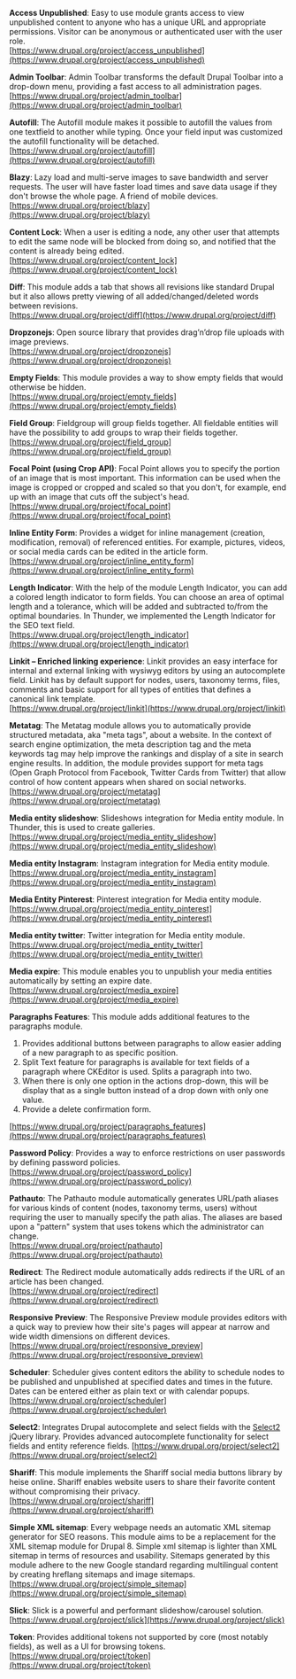 **Access Unpublished**: Easy to use module grants access to view unpublished content to anyone who has a unique URL and appropriate permissions. Visitor can be anonymous or authenticated user with the user role.<br />
[https://www.drupal.org/project/access_unpublished](https://www.drupal.org/project/access_unpublished)

**Admin Toolbar**: Admin Toolbar transforms the default Drupal Toolbar into a drop-down menu, providing a fast access to all administration pages.<br />
[https://www.drupal.org/project/admin_toolbar](https://www.drupal.org/project/admin_toolbar)

**Autofill**: The Autofill module makes it possible to autofill the values from one textfield to another while typing. Once your field input was customized the autofill functionality will be detached.<br />
[https://www.drupal.org/project/autofill](https://www.drupal.org/project/autofill)

**Blazy**: Lazy load and multi-serve images to save bandwidth and server requests. The user will have faster load times and save data usage if they don't browse the whole page. A friend of mobile devices.<br />
[https://www.drupal.org/project/blazy](https://www.drupal.org/project/blazy)

**Content Lock**: When a user is editing a node, any other user that attempts to edit the same node will be blocked from doing so, and notified that the content is already being edited.<br />
[https://www.drupal.org/project/content_lock](https://www.drupal.org/project/content_lock)

**Diff**: This module adds a tab that shows all revisions like standard Drupal but it also allows pretty viewing of all added/changed/deleted words between revisions.<br />
[https://www.drupal.org/project/diff](https://www.drupal.org/project/diff)

**Dropzonejs**: Open source library that provides drag’n’drop file uploads with image previews.<br />
[https://www.drupal.org/project/dropzonejs](https://www.drupal.org/project/dropzonejs)

**Empty Fields**: This module provides a way to show empty fields that would otherwise be hidden.<br />
[https://www.drupal.org/project/empty_fields](https://www.drupal.org/project/empty_fields)

**Field Group**: Fieldgroup will group fields together. All fieldable entities will have the possibility to add groups to wrap their fields together.<br />
[https://www.drupal.org/project/field_group](https://www.drupal.org/project/field_group)

**Focal Point (using Crop API)**: Focal Point allows you to specify the portion of an image that is most important. This information can be used when the image is cropped or cropped and scaled so that you don't, for example, end up with an image that cuts off the subject's head.<br />
[https://www.drupal.org/project/focal_point](https://www.drupal.org/project/focal_point)

**Inline Entity Form**: Provides a widget for inline management (creation, modification, removal) of referenced entities. For example, pictures, videos, or social media cards can be edited in the article form.<br />
[https://www.drupal.org/project/inline_entity_form](https://www.drupal.org/project/inline_entity_form)

**Length Indicator**: With the help of the module Length Indicator, you can add a colored length indicator to form fields. You can choose an area of optimal length and a tolerance, which will be added and subtracted to/from the optimal boundaries. In Thunder, we implemented the Length Indicator for the SEO text field.<br />
[https://www.drupal.org/project/length_indicator](https://www.drupal.org/project/length_indicator)

**Linkit – Enriched linking experience**: Linkit provides an easy interface for internal and external linking with wysiwyg editors by using an autocomplete field. Linkit has by default support for nodes, users, taxonomy terms, files, comments and basic support for all types of entities that defines a canonical link template.<br />
[https://www.drupal.org/project/linkit](https://www.drupal.org/project/linkit)

**Metatag**: The Metatag module allows you to automatically provide structured metadata, aka "meta tags", about a website. In the context of search engine optimization, the meta description tag and the meta keywords tag may help improve the rankings and display of a site in search engine results. In addition, the module provides support for meta tags (Open Graph Protocol from Facebook, Twitter Cards from Twitter) that allow control of how content appears when shared on social networks.<br />
[https://www.drupal.org/project/metatag](https://www.drupal.org/project/metatag)

**Media entity slideshow**: Slideshows integration for Media entity module. In Thunder, this is used to create galleries.<br />
[https://www.drupal.org/project/media_entity_slideshow](https://www.drupal.org/project/media_entity_slideshow)

**Media entity Instagram**: Instagram integration for Media entity module.<br />
[https://www.drupal.org/project/media_entity_instagram](https://www.drupal.org/project/media_entity_instagram)

**Media Entity Pinterest**: Pinterest integration for Media entity module.<br />
[https://www.drupal.org/project/media_entity_pinterest](https://www.drupal.org/project/media_entity_pinterest)

**Media entity twitter**: Twitter integration for Media entity module.<br />
[https://www.drupal.org/project/media_entity_twitter](https://www.drupal.org/project/media_entity_twitter)

**Media expire**: This module enables you to unpublish your media entities automatically by setting an expire date.<br />
[https://www.drupal.org/project/media_expire](https://www.drupal.org/project/media_expire)

**Paragraphs Features**: This module adds additional features to the paragraphs module.
1. Provides additional buttons between paragraphs to allow easier adding of a new paragraph to as specific position.
2. Split Text feature for paragraphs is available for text fields of a paragraph where CKEditor is used. Splits a paragraph into two.
3. When there is only one option in the actions drop-down, this will be display that as a single button instead of a drop down with only one value.
4. Provide a delete confirmation form.

[https://www.drupal.org/project/paragraphs_features](https://www.drupal.org/project/paragraphs_features)

**Password Policy**: Provides a way to enforce restrictions on user passwords by defining password policies.
[https://www.drupal.org/project/password_policy](https://www.drupal.org/project/password_policy)

**Pathauto**: The Pathauto module automatically generates URL/path aliases for various kinds of content (nodes, taxonomy terms, users) without requiring the user to manually specify the path alias. The aliases are based upon a "pattern" system that uses tokens which the administrator can change.<br />
[https://www.drupal.org/project/pathauto](https://www.drupal.org/project/pathauto)

**Redirect**: The Redirect module automatically adds redirects if the URL of an article has been changed. <br />
[https://www.drupal.org/project/redirect](https://www.drupal.org/project/redirect)

**Responsive Preview**: The Responsive Preview module provides editors with a quick way to preview how their site's pages will appear at narrow and wide width dimensions on different devices.<br />
[https://www.drupal.org/project/responsive_preview](https://www.drupal.org/project/responsive_preview)

**Scheduler**: Scheduler gives content editors the ability to schedule nodes to be published and unpublished at specified dates and times in the future. Dates can be entered either as plain text or with calendar popups.<br />
[https://www.drupal.org/project/scheduler](https://www.drupal.org/project/scheduler)

**Select2**: Integrates Drupal autocomplete and select fields with the [Select2](https://select2.org/) jQuery library. Provides advanced autocomplete functionality for select fields and entity reference fields.
[https://www.drupal.org/project/select2](https://www.drupal.org/project/select2)

**Shariff**: This module implements the Shariff social media buttons library by heise online. Shariff enables website users to share their favorite content without compromising their privacy.<br />
[https://www.drupal.org/project/shariff](https://www.drupal.org/project/shariff)

**Simple XML sitemap**: Every webpage needs an automatic XML sitemap generator for SEO reasons. This module aims to be a replacement for the XML sitemap module for Drupal 8. Simple xml sitemap is lighter than XML sitemap in terms of resources and usability. Sitemaps generated by this module adhere to the new Google standard regarding multilingual content by creating hreflang sitemaps and image sitemaps.<br />
[https://www.drupal.org/project/simple_sitemap](https://www.drupal.org/project/simple_sitemap)

**Slick**: Slick is a powerful and performant slideshow/carousel solution.<br />
[https://www.drupal.org/project/slick](https://www.drupal.org/project/slick)

**Token**: Provides additional tokens not supported by core (most notably fields), as well as a UI for browsing tokens.<br />
[https://www.drupal.org/project/token](https://www.drupal.org/project/token)
